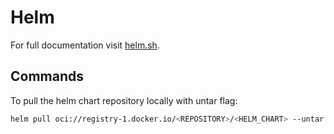 # Helm

For full documentation visit [helm.sh](https://helm.sh/docs/).

## Commands

To pull the helm chart repository locally with untar flag:
```bash
helm pull oci://registry-1.docker.io/<REPOSITORY>/<HELM_CHART> --untar
```